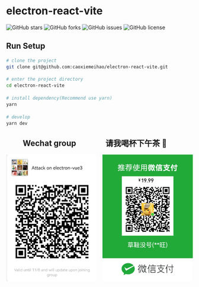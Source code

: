 # electron-react-vite

![GitHub stars](https://img.shields.io/github/stars/caoxiemeihao/electron-react-vite?color=fa6470&style=flat)
![GitHub forks](https://img.shields.io/github/forks/caoxiemeihao/electron-react-vite?style=flat)
![GitHub issues](https://img.shields.io/github/issues/caoxiemeihao/electron-react-vite?style=flat)
![GitHub license](https://img.shields.io/github/license/caoxiemeihao/electron-react-vite?style=flat)

## Run Setup

  ```bash
  # clone the project
  git clone git@github.com:caoxiemeihao/electron-react-vite.git

  # enter the project directory
  cd electron-react-vite

  # install dependency(Recommend use yarn)
  yarn

  # develop
  yarn dev
  ```

## &nbsp;&nbsp;&nbsp;&nbsp;&nbsp;&nbsp;&nbsp;&nbsp; Wechat group &nbsp;&nbsp;&nbsp;&nbsp;&nbsp;&nbsp;&nbsp;&nbsp;&nbsp;&nbsp;&nbsp;&nbsp;&nbsp;&nbsp; 请我喝杯下午茶 🥳
<div style="display:flex;">
  <img width="244px" src="https://raw.githubusercontent.com/caoxiemeihao/blog/main/assets/wechat/group/qrcode.jpg" />
  &nbsp;&nbsp;&nbsp;&nbsp;
  <img width="244px" src="https://raw.githubusercontent.com/caoxiemeihao/blog/main/assets/wechat/%24qrcode/%2419.99.png" />
</div>
